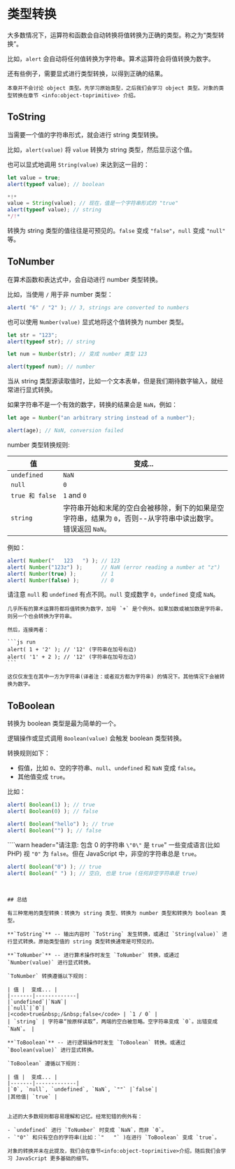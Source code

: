 # 类型转换

大多数情况下，运算符和函数会自动转换将值转换为正确的类型。称之为“类型转换”。

比如，`alert` 会自动将任何值转换为字符串。算术运算符会将值转换为数字。

还有些例子，需要显式进行类型转换，以得到正确的结果。

```smart header="对象还未纳入讨论中"
本章并不会讨论 object 类型。先学习原始类型，之后我们会学习 object 类型。对象的类型转换在章节 <info:object-toprimitive> 介绍。
```

## ToString

当需要一个值的字符串形式，就会进行 string 类型转换。

比如，`alert(value)` 将 `value` 转换为 string 类型，然后显示这个值。

也可以显式地调用 `String(value)` 来达到这一目的：

```js run
let value = true;
alert(typeof value); // boolean

*!*
value = String(value); // 现在，值是一个字符串形式的 "true"
alert(typeof value); // string
*/!*
```

转换为 string 类型的值往往是可预见的。`false` 变成 `"false"`，`null` 变成 `"null"` 等。

## ToNumber

在算术函数和表达式中，会自动进行 number 类型转换。

比如，当使用 `/` 用于非 number 类型：

```js run
alert( "6" / "2" ); // 3, strings are converted to numbers
```

也可以使用 `Number(value)` 显式地将这个值转换为 number 类型。

```js run
let str = "123";
alert(typeof str); // string

let num = Number(str); // 变成 number 类型 123

alert(typeof num); // number
```

当从 string 类型源读取值时，比如一个文本表单，但是我们期待数字输入，就经常进行显式转换。

如果字符串不是一个有效的数字，转换的结果会是 `NaN`，例如：

```js run
let age = Number("an arbitrary string instead of a number");

alert(age); // NaN, conversion failed
```

number 类型转换规则:

| 值 |  变成... |
|-------|-------------|
|`undefined`|`NaN`|
|`null`|`0`|
|<code>true&nbsp;和&nbsp;false</code> | `1` and `0` |
| `string` | 字符串开始和末尾的空白会被移除，剩下的如果是空字符串，结果为 `0`，否则--从字符串中读出数字。错误返回 `NaN`。 |

例如：

```js run
alert( Number("   123   ") ); // 123
alert( Number("123z") );      // NaN (error reading a number at "z")
alert( Number(true) );        // 1
alert( Number(false) );       // 0
```

请注意 `null` 和 `undefined` 有点不同。`null` 变成数字 `0`，`undefined` 变成 `NaN`。

````smart header="加号'+' 连接字符串"
几乎所有的算术运算符都将值转换为数字，加号 `+` 是个例外。如果加数或被加数是字符串，则另一个也会转换为字符串。

然后，连接两者：

```js run
alert( 1 + '2' ); // '12' (字符串在加号右边)
alert( '1' + 2 ); // '12' (字符串在加号左边)
```

这仅仅发生在其中一方为字符串(译者注：或者双方都为字符串) 的情况下。其他情况下会被转换为数字。
````

## ToBoolean

转换为 boolean 类型是最为简单的一个。

逻辑操作或显式调用 `Boolean(value)` 会触发 boolean 类型转换。

转换规则如下：

- 假值，比如 `0`、空的字符串、`null`、`undefined` 和 `NaN` 变成 `false`。
- 其他值变成 `true`。

比如：

```js run
alert( Boolean(1) ); // true
alert( Boolean(0) ); // false

alert( Boolean("hello") ); // true
alert( Boolean("") ); // false
```

````warn header="请注意: 包含 0 的字符串 `\"0\"` 是 `true`"
一些变成语言(比如 PHP) 视 `"0"` 为 `false`。但在 JavaScript 中，非空的字符串总是 `true`。

```js run
alert( Boolean("0") ); // true
alert( Boolean(" ") ); // 空白, 也是 true (任何非空字符串是 true)
```
````


## 总结

有三种常用的类型转换：转换为 string 类型、转换为 number 类型和转换为 boolean 类型。

**`ToString`** -- 输出内容时 `ToString` 发生转换，或通过 `String(value)` 进行显式转换。原始类型值的 string 类型转换通常是可预见的。

**`ToNumber`** -- 进行算术操作时发生 `ToNumber` 转换，或通过 `Number(value)` 进行显式转换。

`ToNumber` 转换遵循以下规则：

| 值 |  变成... |
|-------|-------------|
|`undefined`|`NaN`|
|`null`|`0`|
|<code>true&nbsp;/&nbsp;false</code> | `1 / 0` |
| `string` | 字符串“按原样读取”，两端的空白被忽略。空字符串变成 `0`。出错变成 `NaN`。 |

**`ToBoolean`** -- 进行逻辑操作时发生 `ToBoolean` 转换。或通过 `Boolean(value)` 进行显式转换。

`ToBoolean` 遵循以下规则：

| 值 |  变成... |
|-------|-------------|
|`0`, `null`, `undefined`, `NaN`, `""` |`false`|
|其他值| `true` |


上述的大多数规则都容易理解和记忆。经常犯错的例外有：

- `undefined` 进行 `ToNumber` 时变成 `NaN`，而非 `0`。
- `"0"` 和只有空白的字符串(比如：`"   "` )在进行 `ToBoolean` 变成 `true`。

对象的转换并未在此提及，我们会在章节<info:object-toprimitive>介绍，随后我们会学习 JavaScript 更多基础的细节。
